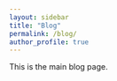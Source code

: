 ```yaml
---
layout: sidebar
title: "Blog"
permalink: /blog/
author_profile: true
---
```


This is the main blog page.

